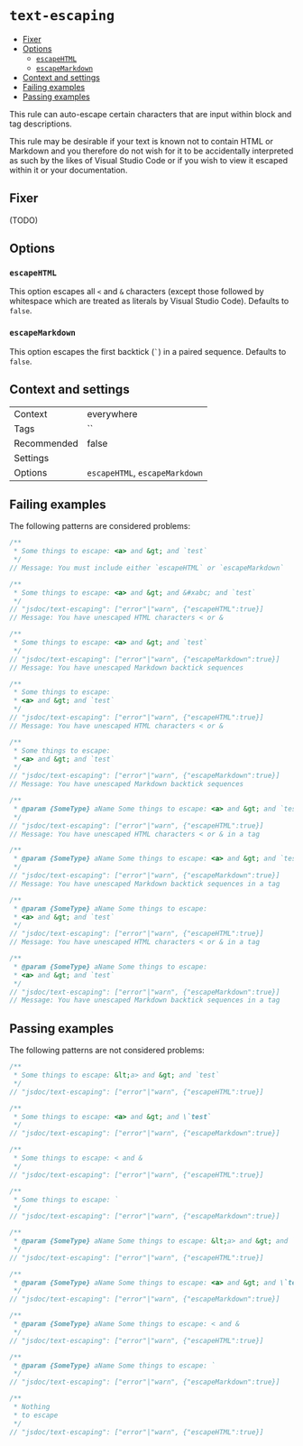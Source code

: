 <a name="user-content-text-escaping"></a>
<a name="text-escaping"></a>
# <code>text-escaping</code>

* [Fixer](#user-content-text-escaping-fixer)
* [Options](#user-content-text-escaping-options)
    * [`escapeHTML`](#user-content-text-escaping-options-escapehtml)
    * [`escapeMarkdown`](#user-content-text-escaping-options-escapemarkdown)
* [Context and settings](#user-content-text-escaping-context-and-settings)
* [Failing examples](#user-content-text-escaping-failing-examples)
* [Passing examples](#user-content-text-escaping-passing-examples)


This rule can auto-escape certain characters that are input within block and
tag descriptions.

This rule may be desirable if your text is known not to contain HTML or
Markdown and you therefore do not wish for it to be accidentally interpreted
as such by the likes of Visual Studio Code or if you wish to view it escaped
within it or your documentation.

<a name="user-content-text-escaping-fixer"></a>
<a name="text-escaping-fixer"></a>
## Fixer

(TODO)

<a name="user-content-text-escaping-options"></a>
<a name="text-escaping-options"></a>
## Options

<a name="user-content-text-escaping-options-escapehtml"></a>
<a name="text-escaping-options-escapehtml"></a>
### <code>escapeHTML</code>

This option escapes all `<` and `&` characters (except those followed by
whitespace which are treated as literals by Visual Studio Code). Defaults to
`false`.

<a name="user-content-text-escaping-options-escapemarkdown"></a>
<a name="text-escaping-options-escapemarkdown"></a>
### <code>escapeMarkdown</code>

This option escapes the first backtick (`` ` ``) in a paired sequence.
Defaults to `false`.

<a name="user-content-text-escaping-context-and-settings"></a>
<a name="text-escaping-context-and-settings"></a>
## Context and settings

|||
|---|---|
|Context|everywhere|
|Tags|``|
|Recommended|false|
|Settings||
|Options|`escapeHTML`, `escapeMarkdown`|

<a name="user-content-text-escaping-failing-examples"></a>
<a name="text-escaping-failing-examples"></a>
## Failing examples

The following patterns are considered problems:

````ts
/**
 * Some things to escape: <a> and &gt; and `test`
 */
// Message: You must include either `escapeHTML` or `escapeMarkdown`

/**
 * Some things to escape: <a> and &gt; and &#xabc; and `test`
 */
// "jsdoc/text-escaping": ["error"|"warn", {"escapeHTML":true}]
// Message: You have unescaped HTML characters < or &

/**
 * Some things to escape: <a> and &gt; and `test`
 */
// "jsdoc/text-escaping": ["error"|"warn", {"escapeMarkdown":true}]
// Message: You have unescaped Markdown backtick sequences

/**
 * Some things to escape:
 * <a> and &gt; and `test`
 */
// "jsdoc/text-escaping": ["error"|"warn", {"escapeHTML":true}]
// Message: You have unescaped HTML characters < or &

/**
 * Some things to escape:
 * <a> and &gt; and `test`
 */
// "jsdoc/text-escaping": ["error"|"warn", {"escapeMarkdown":true}]
// Message: You have unescaped Markdown backtick sequences

/**
 * @param {SomeType} aName Some things to escape: <a> and &gt; and `test`
 */
// "jsdoc/text-escaping": ["error"|"warn", {"escapeHTML":true}]
// Message: You have unescaped HTML characters < or & in a tag

/**
 * @param {SomeType} aName Some things to escape: <a> and &gt; and `test`
 */
// "jsdoc/text-escaping": ["error"|"warn", {"escapeMarkdown":true}]
// Message: You have unescaped Markdown backtick sequences in a tag

/**
 * @param {SomeType} aName Some things to escape:
 * <a> and &gt; and `test`
 */
// "jsdoc/text-escaping": ["error"|"warn", {"escapeHTML":true}]
// Message: You have unescaped HTML characters < or & in a tag

/**
 * @param {SomeType} aName Some things to escape:
 * <a> and &gt; and `test`
 */
// "jsdoc/text-escaping": ["error"|"warn", {"escapeMarkdown":true}]
// Message: You have unescaped Markdown backtick sequences in a tag
````



<a name="user-content-text-escaping-passing-examples"></a>
<a name="text-escaping-passing-examples"></a>
## Passing examples

The following patterns are not considered problems:

````ts
/**
 * Some things to escape: &lt;a> and &gt; and `test`
 */
// "jsdoc/text-escaping": ["error"|"warn", {"escapeHTML":true}]

/**
 * Some things to escape: <a> and &gt; and \`test`
 */
// "jsdoc/text-escaping": ["error"|"warn", {"escapeMarkdown":true}]

/**
 * Some things to escape: < and &
 */
// "jsdoc/text-escaping": ["error"|"warn", {"escapeHTML":true}]

/**
 * Some things to escape: `
 */
// "jsdoc/text-escaping": ["error"|"warn", {"escapeMarkdown":true}]

/**
 * @param {SomeType} aName Some things to escape: &lt;a> and &gt; and `test`
 */
// "jsdoc/text-escaping": ["error"|"warn", {"escapeHTML":true}]

/**
 * @param {SomeType} aName Some things to escape: <a> and &gt; and \`test`
 */
// "jsdoc/text-escaping": ["error"|"warn", {"escapeMarkdown":true}]

/**
 * @param {SomeType} aName Some things to escape: < and &
 */
// "jsdoc/text-escaping": ["error"|"warn", {"escapeHTML":true}]

/**
 * @param {SomeType} aName Some things to escape: `
 */
// "jsdoc/text-escaping": ["error"|"warn", {"escapeMarkdown":true}]

/**
 * Nothing
 * to escape
 */
// "jsdoc/text-escaping": ["error"|"warn", {"escapeHTML":true}]
````

